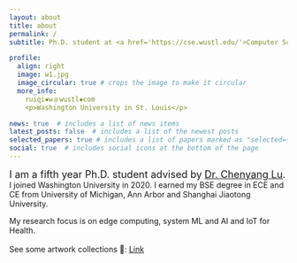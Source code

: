 ```yaml
---
layout: about
title: about
permalink: /
subtitle: Ph.D. student at <a href='https://cse.wustl.edu/'>Computer Science & Engineering @ WashU</a>.

profile:
  align: right
  image: w1.jpg
  image_circular: true # crops the image to make it circular
  more_info: 
    ruiqi▪️w﹫wustl▪️com
    <p>Washington University in St. Louis</p>

news: true  # includes a list of news items
latest_posts: false  # includes a list of the newest posts
selected_papers: true # includes a list of papers marked as "selected={true}"
social: true  # includes social icons at the bottom of the page
---
```


<font size="4"> I am a fifth year Ph.D. student advised by <a href="https://www.cse.wustl.edu/~lu/" target="_blank">Dr. Chenyang Lu</a>.</font>
I joined Washington University in 2020. I earned my BSE degree in ECE and CE from University of Michigan, Ann Arbor and Shanghai Jiaotong University.
<br>
<div>
My research focus is on edge computing, system ML and AI and IoT for Health. 
<br>
<div>
<div>
<br>
See some artwork collections 🎨: <a href="https://gowustl-my.sharepoint.com/:p:/g/personal/ruiqi_w_wustl_edu/ETTwinfLm89PmKMkHNsyY_UBJq4tDWWxhOVAsHCDqchZVw?e=fnZpjb" target="_blank">Link</a>
<br>
<div>

<!-- https://gowustl-my.sharepoint.com/:p:/g/personal/ruiqi_w_wustl_edu/ETTwinfLm89PmKMkHNsyY_UBJq4tDWWxhOVAsHCDqchZVw?e=fnZpjb -->

<!-- Write your biography here. Tell the world about yourself. Link to your favorite [subreddit](http://reddit.com). You can put a picture in, too. The code is already in, just name your picture `prof_pic.jpg` and put it in the `img/` folder.

Put your address / P.O. box / other info right below your picture. You can also disable any of these elements by editing `profile` property of the YAML header of your `_pages/about.md`. Edit `_bibliography/papers.bib` and Jekyll will render your [publications page](/al-folio/publications/) automatically.

Link to your social media connections, too. This theme is set up to use [Font Awesome icons](http://fortawesome.github.io/Font-Awesome/) and [Academicons](https://jpswalsh.github.io/academicons/), like the ones below. Add your Facebook, Twitter, LinkedIn, Google Scholar, or just disable all of them. -->
